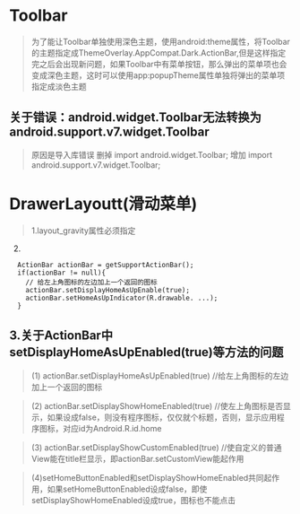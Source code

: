 Toolbar
===
> 为了能让Toolbar单独使用深色主题，使用android:theme属性，将Toolbar的主题指定成ThemeOverlay.AppCompat.Dark.ActionBar,但是这样指定完之后会出现新问题，如果Toolbar中有菜单按钮，那么弹出的菜单项也会变成深色主题，这时可以使用app:popupTheme属性单独将弹出的菜单项指定成淡色主题

关于错误：android.widget.Toolbar无法转换为android.support.v7.widget.Toolbar
---
>原因是导入库错误
删掉
import android.widget.Toolbar;
增加 
import android.support.v7.widget.Toolbar;

DrawerLayoutt(滑动菜单)
===
>1.layout_gravity属性必须指定

2.
```
  ActionBar actionBar = getSupportActionBar();
  if(actionBar != null){
    // 给左上角图标的左边加上一个返回的图标
    actionBar.setDisplayHomeAsUpEnable(true);
    actionBar.setHomeAsUpIndicator(R.drawable. ...);
  }
```
3.关于ActionBar中setDisplayHomeAsUpEnabled(true)等方法的问题
---
>(1) actionBar.setDisplayHomeAsUpEnabled(true)    //给左上角图标的左边加上一个返回的图标 

>(2) actionBar.setDisplayShowHomeEnabled(true)   //使左上角图标是否显示，如果设成false，则没有程序图标，仅仅就个标题，否则，显示应用程序图标，对应id为Android.R.id.home

>(3) actionBar.setDisplayShowCustomEnabled(true)  //使自定义的普通View能在title栏显示，即actionBar.setCustomView能起作用

>(4)setHomeButtonEnabled和setDisplayShowHomeEnabled共同起作用，如果setHomeButtonEnabled设成false，即使setDisplayShowHomeEnabled设成true，图标也不能点击

